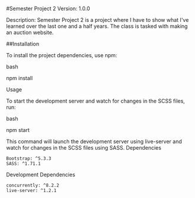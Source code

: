 #Semester Project 2
Version: 1.0.0

Description: Semester Project 2 is a project where I have to show what I've learned over the last one and a half years. The class is tasked with making an auction website.

##Installation

To install the project dependencies, use npm:

bash

npm install

Usage

To start the development server and watch for changes in the SCSS files, run:

bash

npm start

This command will launch the development server using live-server and watch for changes in the SCSS files using SASS.
Dependencies

    Bootstrap: ^5.3.3
    SASS: ^1.71.1

Development Dependencies

    concurrently: ^8.2.2
    live-server: ^1.2.1